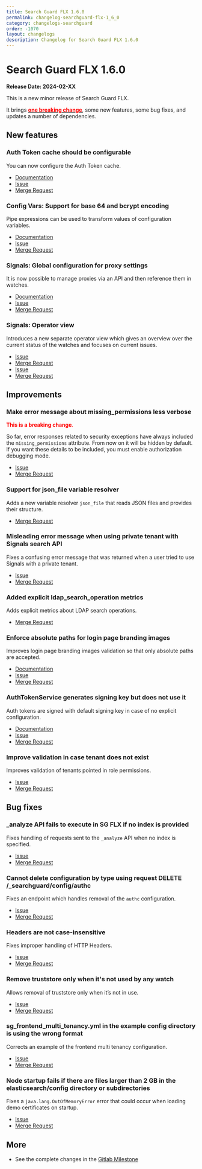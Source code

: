 ```yaml
---
title: Search Guard FLX 1.6.0
permalink: changelog-searchguard-flx-1_6_0
category: changelogs-searchguard
order: -1070
layout: changelogs
description: Changelog for Search Guard FLX 1.6.0
---
```


<!--- Copyright 2024 floragunn GmbH -->

# Search Guard FLX 1.6.0

**Release Date: 2024-02-XX**

This is a new minor release of Search Guard FLX.

It brings **[<span style="color:red">one breaking change</span>](#make-error-message-about-missing_permissions-less-verbose)**, 
some new features, some bug fixes, and updates a number of dependencies.

## New features

### Auth Token cache should be configurable

You can now configure the Auth Token cache.

* [Documentation](../_docs_auth_auth/auth_auth_sg_auth_token.md#auth-token-cache)
* [Issue](https://git.floragunn.com/search-guard/search-guard-suite-enterprise/-/issues/13)
* [Merge Request](https://git.floragunn.com/search-guard/search-guard-suite-enterprise/-/merge_requests/617)

### Config Vars: Support for base 64 and bcrypt encoding

Pipe expressions can be used to transform values of configuration variables.

* [Documentation](../_docs_configuration_changes/configuration_environment_variables.md#using-pipe-expressions)
* [Issue](https://git.floragunn.com/search-guard/search-guard-suite-enterprise/-/issues/57)
* [Merge Request](https://git.floragunn.com/search-guard/search-guard-suite-enterprise/-/merge_requests/618)

### Signals: Global configuration for proxy settings

It is now possible to manage proxies via an API and then reference them in watches.

* [Documentation](../_docs_signals/proxies.md)
* [Issue](https://git.floragunn.com/search-guard/search-guard-suite-enterprise/-/issues/123)
* [Merge Request](https://git.floragunn.com/search-guard/search-guard-suite-enterprise/-/merge_requests/556)

### Signals: Operator view

Introduces a new separate operator view which gives an overview over the current status of the watches and focuses on current issues.

* [Issue](https://git.floragunn.com/search-guard/search-guard-suite-enterprise/-/issues/124)
* [Merge Request](https://git.floragunn.com/search-guard/search-guard-suite-enterprise/-/merge_requests/352)
* [Issue](https://git.floragunn.com/search-guard/search-guard-kibana-plugin/-/issues/467)
* [Merge Request](https://git.floragunn.com/search-guard/search-guard-kibana-plugin/-/merge_requests/874)

## Improvements

### Make error message about missing_permissions less verbose

<span style="color:red">**This is a breaking change**.</span>

So far, error responses related to security exceptions have always included the `missing_permissions` attribute. From now on it will be hidden by default.
If you want these details to be included, you must enable authorization debugging mode.

* [Issue](https://git.floragunn.com/search-guard/search-guard-suite-enterprise/-/issues/251)
* [Merge Request](https://git.floragunn.com/search-guard/search-guard-suite-enterprise/-/merge_requests/616)


### Support for json_file variable resolver

Adds a new variable resolver `json_file` that reads JSON files and provides their structure.

* [Merge Request](https://git.floragunn.com/search-guard/search-guard-suite-enterprise/-/merge_requests/608)

### Misleading error message when using private tenant with Signals search API

Fixes a confusing error message that was returned when a user tried to use Signals with a private tenant.

* [Issue](https://git.floragunn.com/search-guard/search-guard-suite-enterprise/-/issues/34)
* [Merge Request](https://git.floragunn.com/search-guard/search-guard-suite-enterprise/-/merge_requests/609)

### Added explicit ldap_search_operation metrics

Adds explicit metrics about LDAP search operations.

* [Merge Request](https://git.floragunn.com/search-guard/search-guard-suite-enterprise/-/merge_requests/562)

### Enforce absolute paths for login page branding images

Improves login page branding images validation so that only absolute paths are accepted.

* [Documentation](../_docs_kibana/kibana_customize_login.md)
* [Issue](https://git.floragunn.com/search-guard/search-guard-suite-enterprise/-/issues/109)
* [Merge Request](https://git.floragunn.com/search-guard/search-guard-suite-enterprise/-/merge_requests/565)

### AuthTokenService generates signing key but does not use it

Auth tokens are signed with default signing key in case of no explicit configuration.

* [Documentation](../_docs_auth_auth/auth_auth_sg_auth_token.md#configuring-keys)
* [Issue](https://git.floragunn.com/search-guard/search-guard-suite-enterprise/-/issues/79)
* [Merge Request](https://git.floragunn.com/search-guard/search-guard-suite-enterprise/-/merge_requests/535)

### Improve validation in case tenant does not exist

Improves validation of tenants pointed in role permissions.

* [Issue](https://git.floragunn.com/search-guard/search-guard-suite-enterprise/-/issues/167)
* [Merge Request](https://git.floragunn.com/search-guard/search-guard-suite-enterprise/-/merge_requests/587)

## Bug fixes

### _analyze API fails to execute in SG FLX if no index is provided

Fixes handling of requests sent to the `_analyze` API when no index is specified.

* [Issue](https://git.floragunn.com/search-guard/search-guard-suite-enterprise/-/issues/240)
* [Merge Request](https://git.floragunn.com/search-guard/search-guard-suite-enterprise/-/merge_requests/652)

### Cannot delete configuration by type using request DELETE /_searchguard/config/authc

Fixes an endpoint which handles removal of the `authc` configuration.

* [Issue](https://git.floragunn.com/search-guard/search-guard-suite-enterprise/-/issues/156)
* [Merge Request](https://git.floragunn.com/search-guard/search-guard-suite-enterprise/-/merge_requests/612)

### Headers are not case-insensitive

Fixes improper handling of HTTP Headers.

* [Issue](https://git.floragunn.com/search-guard/search-guard-suite-enterprise/-/issues/276)
* [Merge Request](https://git.floragunn.com/search-guard/search-guard-suite-enterprise/-/merge_requests/598)

### Remove truststore only when it's not used by any watch

Allows removal of truststore only when it’s not in use.

* [Issue](https://git.floragunn.com/search-guard/search-guard-suite-enterprise/-/issues/264)
* [Merge Request](https://git.floragunn.com/search-guard/search-guard-suite-enterprise/-/merge_requests/568)

### sg_frontend_multi_tenancy.yml in the example config directory is using the wrong format

Corrects an example of the frontend multi tenancy configuration.

* [Issue](https://git.floragunn.com/search-guard/search-guard-suite-enterprise/-/issues/261)
* [Merge Request](https://git.floragunn.com/search-guard/search-guard-suite-enterprise/-/merge_requests/558)

### Node startup fails if there are files larger than 2 GB in the elasticsearch/config directory or subdirectories

Fixes a `java.lang.OutOfMemoryError` error that could occur when loading demo certificates on startup.

* [Issue](https://git.floragunn.com/search-guard/search-guard-suite-enterprise/-/issues/259)
* [Merge Request](https://git.floragunn.com/search-guard/search-guard-suite-enterprise/-/merge_requests/559)

## More

* See the complete changes in the [Gitlab Milestone](https://git.floragunn.com/groups/search-guard/-/milestones/15)
